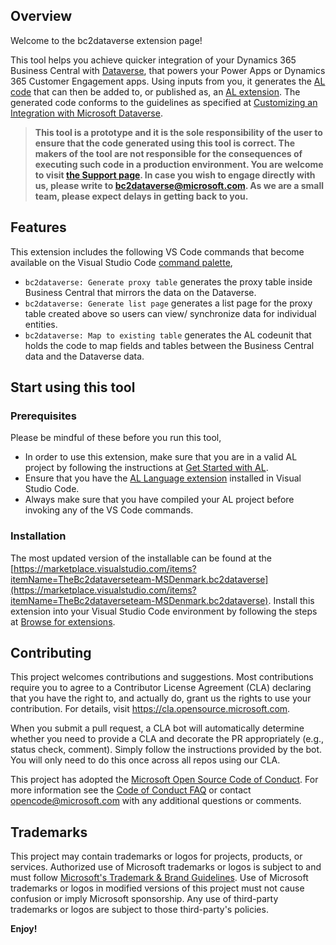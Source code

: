 ## Overview

Welcome to the bc2dataverse extension page!

This tool helps you achieve quicker integration of your Dynamics 365 Business Central with [Dataverse](https://powerplatform.microsoft.com/en-us/dataverse/), that powers your Power Apps or Dynamics 365 Customer Engagement apps. Using inputs from you, it generates the [AL code](https://learn.microsoft.com/en-us/dynamics365/business-central/dev-itpro/developer/devenv-programming-in-al) that can then be added to, or published as, an [AL extension](https://learn.microsoft.com/en-us/dynamics365/business-central/dev-itpro/developer/devenv-dev-overview). The generated code conforms to the guidelines as specified at [Customizing an Integration with Microsoft Dataverse](https://learn.microsoft.com/en-us/dynamics365/business-central/dev-itpro/administration/administration-custom-cds-integration).

> **This tool is a prototype and it is the sole responsibility of the user to ensure that the code generated using this tool is correct. The makers of the tool are not responsible for the consequences of executing such code in a production environment. You are welcome to visit [the Support page](./SUPPORT.md). In case you wish to engage directly with us, please write to bc2dataverse@microsoft.com. As we are a small team, please expect delays in getting back to you.**

## Features

This extension includes the following VS Code commands that become available on the Visual Studio Code [command palette](https://code.visualstudio.com/docs/getstarted/userinterface#_command-palette),
- `bc2dataverse: Generate proxy table` generates the proxy table inside Business Central that mirrors the data on the Dataverse.
- `bc2dataverse: Generate list page` generates a list page for the proxy table created above so users can view/ synchronize data for individual entities.
- `bc2dataverse: Map to existing table` generates the AL codeunit that holds the code to map fields and tables between the Business Central data and the Dataverse data.

## Start using this tool

### Prerequisites

Please be mindful of these before you run this tool,
- In order to use this extension, make sure that you are in a valid AL project by following the instructions at [Get Started with AL](https://learn.microsoft.com/da-dk/dynamics365/business-central/dev-itpro/developer/devenv-get-started).
- Ensure that you have the [AL Language extension](https://marketplace.visualstudio.com/items?itemName=ms-dynamics-smb.al) installed in Visual Studio Code.
- Always make sure that you have compiled your AL project before invoking any of the VS Code commands.

### Installation
The most updated version of the installable can be found at the [https://marketplace.visualstudio.com/items?itemName=TheBc2dataverseteam-MSDenmark.bc2dataverse](https://marketplace.visualstudio.com/items?itemName=TheBc2dataverseteam-MSDenmark.bc2dataverse). Install this extension into your Visual Studio Code environment by following the steps at [Browse for extensions](https://code.visualstudio.com/docs/editor/extension-marketplace#_browse-for-extensions).

## Contributing

This project welcomes contributions and suggestions.  Most contributions require you to agree to a
Contributor License Agreement (CLA) declaring that you have the right to, and actually do, grant us
the rights to use your contribution. For details, visit https://cla.opensource.microsoft.com.

When you submit a pull request, a CLA bot will automatically determine whether you need to provide
a CLA and decorate the PR appropriately (e.g., status check, comment). Simply follow the instructions
provided by the bot. You will only need to do this once across all repos using our CLA.

This project has adopted the [Microsoft Open Source Code of Conduct](https://opensource.microsoft.com/codeofconduct/).
For more information see the [Code of Conduct FAQ](https://opensource.microsoft.com/codeofconduct/faq/) or
contact [opencode@microsoft.com](mailto:opencode@microsoft.com) with any additional questions or comments.

## Trademarks

This project may contain trademarks or logos for projects, products, or services. Authorized use of Microsoft
trademarks or logos is subject to and must follow
[Microsoft's Trademark & Brand Guidelines](https://www.microsoft.com/en-us/legal/intellectualproperty/trademarks/usage/general).
Use of Microsoft trademarks or logos in modified versions of this project must not cause confusion or imply Microsoft sponsorship.
Any use of third-party trademarks or logos are subject to those third-party's policies.

**Enjoy!**
